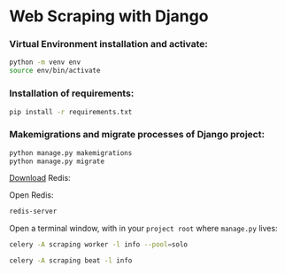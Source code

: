 # Web Scraping with Django


### Virtual Environment installation and activate:

```bash
python -m venv env
source env/bin/activate

```


### Installation of requirements:

```bash
pip install -r requirements.txt
```

### Makemigrations and migrate processes of Django project:

```bash
python manage.py makemigrations
python manage.py migrate
```

[Download](http://redis.io/download) Redis:

Open Redis:

```bash
redis-server
```

Open a terminal window, with in your `project root` where `manage.py` lives:
        
```bash
celery -A scraping worker -l info --pool=solo

celery -A scraping beat -l info
```

